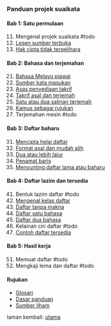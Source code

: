 ---
---

### Panduan projek suaikata

#### Bab 1: Satu permulaan

11. Mengenal projek suaikata #todo
12. [Lesen sumber terbuka](bab/lesen.md)
13. [Hak cipta tidak terpelihara](bab/hak-cipta.md)

#### Bab 2: Bahasa dan terjemahan

21. [Bahasa Melayu piawai](bab/piawai.md)
22. [Sumber kata masukan](bab/sumber.md)
23. [Asas penyediaan takrif](bab/asas.md)
24. [Takrif asal dan terjemah](bab/takrif.md)
25. [Satu atau dua salinan terjemah](bab/salinan.md)
26. [Kamus sebagai rujukan](bab/kamus.md)
27. Terjemahan mesin #todo

#### Bab 3: Daftar baharu

31. [Mencipta helai daftar](bab/helai.md)
32. [Format asal dan mudah alih](bab/format.md)
33. [Dua atau lebih lajur](bab/lajur.md)
34. [Penamat baris](bab/baris.md)
35. [Menyunting daftar lama atau baharu](bab/sunting.md)

#### Bab 4: Daftar lazim dan tersedia

41. Bentuk lazim daftar #todo
42. [Mengenal kelas daftar](bab/kelas.md)
43. [Daftar tanpa makna](bab/daftar0.md)
44. [Daftar satu bahasa](bab/daftar1.md)
45. [Daftar dua bahasa](bab/daftar2.md)
46. Kelainan ciri daftar #todo
47. [Contoh daftar tersedia](bab/contoh.md)

#### Bab 5: Hasil kerja

51. Memuat daftar #todo
52. Mengkaji lema dan daftar #todo

#### Rujukan

- [Glosari](ruj/glosari.md)
- [Dasar panduan](ruj/dasar.md)
- [Sumber ilham](ruj/ilham.md)

laman kembali: [utama][0]

  [0]: ../index.md
